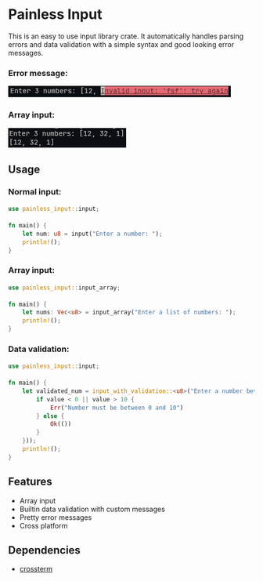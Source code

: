 # Painless Input
This is an easy to use input library crate. It automatically handles parsing errors and data validation with a simple syntax and good looking error messages.

### Error message:

![Error](https://github.com/AHL00/painless_input/blob/2acb576b38d8b20d181f3431072530ed3c20fb7b/images/error.png?raw=true)

### Array input:

![Array](https://github.com/AHL00/painless_input/blob/2acb576b38d8b20d181f3431072530ed3c20fb7b/images/array.png?raw=true)

## Usage
### Normal input:
```rust
use painless_input::input;

fn main() {
    let num: u8 = input("Enter a number: ");
    println!();
}
```

### Array input:
```rust
use painless_input::input_array;

fn main() {
    let nums: Vec<u8> = input_array("Enter a list of numbers: ");
    println!();
}
```

### Data validation:
```rust
use painless_input::input;

fn main() {
    let validated_num = input_with_validation::<u8>("Enter a number between 0 and 10: ", Box::new(|value| {
        if value < 0 || value > 10 {
            Err("Number must be between 0 and 10")
        } else {
            Ok(())
        }
    }));
    println!();
}
```

## Features
- Array input
- Builtin data validation with custom messages
- Pretty error messages
- Cross platform

## Dependencies
- [crossterm](https://crates.io/crates/crossterm)

